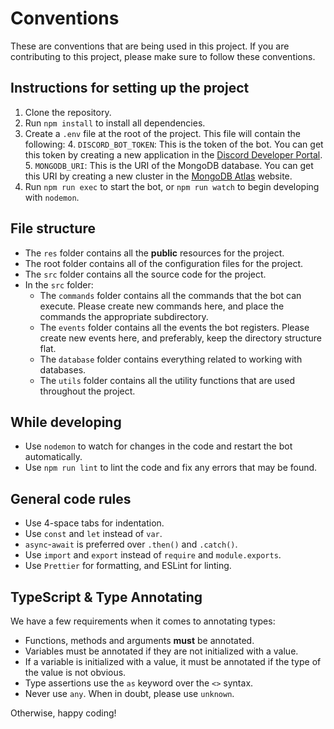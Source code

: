 # Conventions

These are conventions that are being used in this project. If you are contributing to this project, please make sure to
follow these conventions.

## Instructions for setting up the project

1. Clone the repository.
2. Run `npm install` to install all dependencies.
3. Create a `.env` file at the root of the project. This file will contain the following:
    4. `DISCORD_BOT_TOKEN`: This is the token of the bot. You can get this token by creating a new application in the
       [Discord Developer Portal](https://discord.com/developers/applications).
    5. `MONGODB_URI`: This is the URI of the MongoDB database. You can get this URI by creating a new cluster in the
       [MongoDB Atlas](https://www.mongodb.com/cloud/atlas) website.
6. Run `npm run exec` to start the bot, or `npm run watch` to begin developing with `nodemon`.

## File structure

- The `res` folder contains all the **public** resources for the project.
- The root folder contains all of the configuration files for the project.
- The `src` folder contains all the source code for the project.
- In the `src` folder:
    - The `commands` folder contains all the commands that the bot can execute. Please create new commands here, and
      place the commands the appropriate subdirectory.
    - The `events` folder contains all the events the bot registers. Please create new events here, and preferably, keep
      the directory structure flat.
    - The `database` folder contains everything related to working with databases.
    - The `utils` folder contains all the utility functions that are used throughout the project.

## While developing

- Use `nodemon` to watch for changes in the code and restart the bot automatically.
- Use `npm run lint` to lint the code and fix any errors that may be found.

## General code rules

- Use 4-space tabs for indentation.
- Use `const` and `let` instead of `var`.
- `async`-`await` is preferred over `.then()` and `.catch()`.
- Use `import` and `export` instead of `require` and `module.exports`.
- Use `Prettier` for formatting, and ESLint for linting.

## TypeScript & Type Annotating

We have a few requirements when it comes to annotating types:

- Functions, methods and arguments **must** be annotated.
- Variables must be annotated if they are not initialized with a value.
- If a variable is initialized with a value, it must be annotated if the type of the value is not obvious.
- Type assertions use the `as` keyword over the `<>` syntax.
- Never use `any`. When in doubt, please use `unknown`.

Otherwise, happy coding!